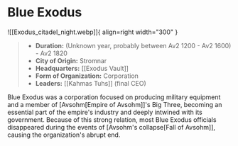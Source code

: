 

# Blue Exodus

![[Exodus_citadel_night.webp]]{ align=right width="300" }

> - **Duration:** (Unknown year, probably between Av2 1200 - Av2 1600) - Av2 1820
> - **City of Origin:** Stromnar
> - **Headquarters:** [[Exodus Vault]]
> - **Form of Organization:** Corporation
> - **Leaders:** [[Kahmas Tuhs]] (final CEO)


Blue Exodus was a corporation focused on producing military equipment and a member of [Avsohm[Empire of Avsohm]]'s Big Three, becoming an essential part of the empire's industry and deeply intwined with its government. Because of this strong relation, most Blue Exodus officials disappeared during the events of [Avsohm's collapse[Fall of Avsohm]], causing the organization's abrupt end.
